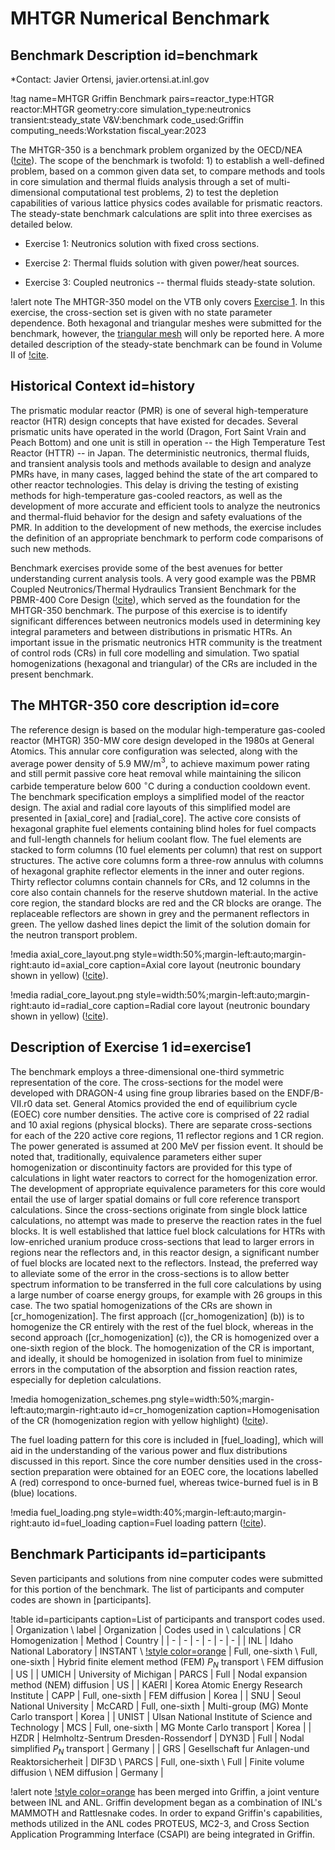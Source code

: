 # MHTGR Numerical Benchmark

## Benchmark Description id=benchmark

*Contact: Javier Ortensi, javier.ortensi.at.inl.gov

!tag name=MHTGR Griffin Benchmark pairs=reactor_type:HTGR
                       reactor:MHTGR
                       geometry:core
                       simulation_type:neutronics
                       transient:steady_state
                       V&V:benchmark
                       code_used:Griffin
                       computing_needs:Workstation
                       fiscal_year:2023

The MHTGR-350 is a benchmark problem organized by the OECD/NEA ([!cite](mhtgr_benchmark)).
The scope of the benchmark is twofold: 1) to establish a well-defined problem, based on a
common given data set, to compare methods and tools in core simulation and thermal fluids
analysis through a set of multi-dimensional computational test problems, 2) to test the depletion
capabilities of various lattice physics codes available for prismatic reactors.
The steady-state benchmark calculations are split into three exercises as detailed below.

- Exercise 1: Neutronics solution with fixed cross sections.

- Exercise 2: Thermal fluids solution with given power/heat sources.

- Exercise 3: Coupled neutronics -- thermal fluids steady-state solution.

!alert note
The MHTGR-350 model on the VTB only covers [Exercise 1](#exercise1).
In this exercise, the cross-section set is given with no state parameter dependence.
Both hexagonal and triangular meshes were submitted for the benchmark, however, the
[triangular mesh](#comp_mesh) will only be reported here.
A more detailed description of the steady-state benchmark can be found in
Volume II of [!cite](mhtgr_benchmark).

## Historical Context id=history

The prismatic modular reactor (PMR) is one of several
high-temperature reactor (HTR) design concepts that have existed for decades.
Several prismatic units have operated in the world (Dragon, Fort Saint Vrain
and Peach Bottom) and one unit is still in operation
-- the High Temperature Test Reactor (HTTR) -- in Japan.
The deterministic neutronics, thermal fluids, and transient analysis tools
and methods available to design and analyze PMRs have, in many cases,
lagged behind the state of the art compared to other reactor technologies.
This delay is driving the testing of existing methods for high-temperature
gas-cooled reactors, as well as the development of more accurate and
efficient tools to analyze the neutronics and thermal-fluid behavior
for the design and safety evaluations of the PMR.
In addition to the development of new methods,
the exercise includes the definition of an appropriate benchmark
to perform code comparisons of such new methods.

Benchmark exercises provide some of the best avenues for better understanding current
analysis tools.
A very good example was the PBMR Coupled Neutronics/Thermal Hydraulics
Transient Benchmark for the PBMR-400 Core Design ([!cite](PBMR400)), which served as the foundation for the
MHTGR-350 benchmark.
The purpose of this exercise is to identify significant differences between neutronics models
used in determining key integral parameters and between distributions in prismatic HTRs.
An important issue in the prismatic neutronics HTR community is the treatment of control rods (CRs) in full core
modelling and simulation.
Two spatial homogenizations (hexagonal and triangular) of the CRs are included in the present benchmark.

## The MHTGR-350 core description id=core

The reference design is based on the modular high-temperature gas-cooled reactor
(MHTGR) 350-MW core design developed in the 1980s at General Atomics.
This annular core configuration was selected, along with the average power
density of 5.9 MW/m$^3$, to achieve maximum power rating and still permit
passive core heat removal while maintaining the silicon carbide temperature
below 600 $^\circ$C during a conduction cooldown event.
The benchmark specification employs a simplified model of the reactor design.
The axial and radial core layouts of this simplified model are presented in
[axial_core] and [radial_core].
The active core consists of hexagonal graphite fuel elements containing blind holes for
fuel compacts and full-length channels for helium coolant flow.
The fuel elements are stacked to form columns (10 fuel elements per column) that rest on
support structures.
The active core columns form a three-row annulus with columns of hexagonal graphite
reflector elements in the inner and outer regions.
Thirty reflector columns contain channels for CRs, and 12 columns in the core also
contain channels for the reserve shutdown material.
In the active core region, the standard blocks are red and the CR blocks are orange.
The replaceable reflectors are shown in grey and the permanent reflectors in green.
The yellow dashed lines depict the limit of the solution domain for the
neutron transport problem.

!media axial_core_layout.png
       style=width:50%;margin-left:auto;margin-right:auto
       id=axial_core
       caption=Axial core layout (neutronic boundary shown in yellow) ([!cite](mhtgr_benchmark)).

!media radial_core_layout.png
       style=width:50%;margin-left:auto;margin-right:auto
       id=radial_core
       caption=Radial core layout (neutronic boundary shown in yellow) ([!cite](mhtgr_benchmark)).

## Description of Exercise 1 id=exercise1

The benchmark employs a three-dimensional one-third symmetric representation of the core.
The cross-sections for the model were developed with DRAGON-4 using fine group
libraries based on the ENDF/B-VII.r0 data set.
General Atomics provided the end of equilibrium cycle (EOEC) core number densities.
The active core is comprised of 22 radial and 10 axial regions (physical blocks).
There are separate cross-sections for each of the 220 active core regions, 11 reflector regions and 1 CR region.
The power generated is assumed at 200 MeV per fission event.
It should be noted that, traditionally, equivalence parameters  either super homogenization
or discontinuity factors  are provided for this type of calculations in light water reactors
to correct for the homogenization error.
The development of appropriate equivalence parameters for this core would entail the use of
larger spatial domains or full core reference transport calculations.
Since the cross-sections originate from single block lattice calculations,
no attempt was made to preserve the reaction rates in the fuel blocks.
It is well established that lattice fuel block calculations for HTRs with low-enriched uranium
produce cross-sections that lead to larger errors in regions near the reflectors and, in this
reactor design, a significant number of fuel blocks are located next to the reflectors.
Instead, the preferred way to alleviate some of the error in the cross-sections is to allow better
spectrum information to be transferred in the full core calculations by using a
large number of coarse energy groups, for example with 26 groups in this case.
The two spatial homogenizations of the CRs are shown in [cr_homogenization].
The first approach ([cr_homogenization] (b)) is to homogenize the CR entirely with the rest of the fuel block,
whereas in the second approach ([cr_homogenization] (c)), the CR is homogenized over a one-sixth region of the block.
The homogenization of the CR is important, and ideally, it should be homogenized in isolation
from fuel to minimize errors in the computation of the absorption and fission reaction rates,
especially for depletion calculations.

!media homogenization_schemes.png
       style=width:50%;margin-left:auto;margin-right:auto
       id=cr_homogenization
       caption=Homogenisation of the CR (homogenization region with yellow highlight) ([!cite](mhtgr_benchmark)).

The fuel loading pattern for this core is included in [fuel_loading], which will aid in the
understanding of the various power and flux distributions discussed in this report.
Since the core number densities used in the cross-section preparation were obtained for an EOEC
core, the locations labelled A (red) correspond to once-burned fuel, whereas twice-burned fuel is in B (blue) locations.

!media fuel_loading.png
       style=width:40%;margin-left:auto;margin-right:auto
       id=fuel_loading
       caption=Fuel loading pattern ([!cite](mhtgr_benchmark)).

## Benchmark Participants id=participants

Seven participants and solutions from nine computer codes were submitted for this portion
of the benchmark. The list of participants and computer codes are shown in [participants].

!table id=participants caption=List of participants and transport codes used.
| Organization \\ label | Organization | Codes used in \\ calculations | CR Homogenization | Method | Country |
|            -          |      -       |              -                |         -         |   -    |    -    |
|  INL  | Idaho National Laboratory | INSTANT \\ [!style color=orange](Rattlesnake*) | Full, one-sixth \\ Full, one-sixth | Hybrid finite element method (FEM) $P_N$ transport \\ FEM diffusion | US |
| UMICH | University of Michigan | PARCS | Full | Nodal expansion method (NEM) diffusion | US |
| KAERI | Korea Atomic Energy Research Institute | CAPP | Full, one-sixth | FEM diffusion | Korea |
| SNU   | Seoul National University | McCARD | Full, one-sixth | Multi-group (MG) Monte Carlo transport | Korea |
| UNIST | Ulsan National Institute of Science and Technology | MCS | Full, one-sixth | MG Monte Carlo transport | Korea |
| HZDR  | Helmholtz-Sentrum Dresden-Rossendorf | DYN3D | Full | Nodal simplified $P_N$ transport | Germany |
| GRS   | Gesellschaft fur Anlagen-und Reaktorsicherheit | DIF3D \\ PARCS | Full, one-sixth \\ Full | Finite volume diffusion \\ NEM diffusion | Germany |

!alert note
[!style color=orange](*Rattlesnake) has been merged into Griffin, a joint venture between INL and ANL.
Griffin development began as a combination of INL's MAMMOTH and Rattlesnake codes.
In order to expand Griffin's capabilities, methods utilized in the ANL codes
PROTEUS, MC2-3, and Cross Section Application Programming Interface (CSAPI) are being integrated in Griffin.

